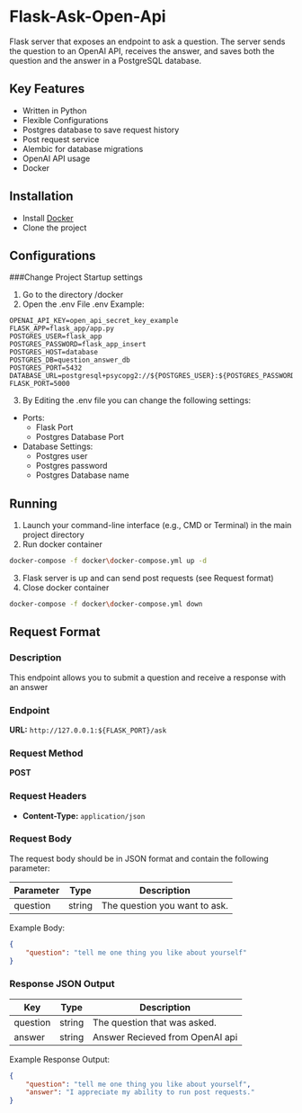 # Flask-Ask-Open-Api
Flask server that exposes an endpoint to ask a question. The server sends the question to an OpenAI API, receives the answer, and saves both the question and the answer in a PostgreSQL database.

## Key Features
- Written in Python
- Flexible Configurations
- Postgres database to save request history
- Post request service
- Alembic for database migrations
- OpenAI API usage
- Docker
## Installation
- Install [Docker](https://docs.docker.com/engine/install/)
- Clone the project
## Configurations
###Change Project Startup settings
1. Go to the directory /docker
2. Open the .env File
.env Example:
```plaintext
OPENAI_API_KEY=open_api_secret_key_example
FLASK_APP=flask_app/app.py
POSTGRES_USER=flask_app
POSTGRES_PASSWORD=flask_app_insert
POSTGRES_HOST=database
POSTGRES_DB=question_answer_db
POSTGRES_PORT=5432
DATABASE_URL=postgresql+psycopg2://${POSTGRES_USER}:${POSTGRES_PASSWORD}@${POSTGRES_HOST}:${POSTGRES_PORT}/${POSTGRES_DB}
FLASK_PORT=5000
```
3. By Editing the .env file you can change the following settings:
- Ports:
    - Flask Port
    - Postgres Database Port
- Database Settings:
    - Postgres user
    - Postgres password
    - Postgres Database name
## Running
1. Launch your command-line interface (e.g., CMD or Terminal) in the main project directory
2. Run docker container
```bash
docker-compose -f docker\docker-compose.yml up -d
```
3. Flask server is up and can send post requests (see Request format)
4. Close docker container
```bash
docker-compose -f docker\docker-compose.yml down
```
## Request Format

### Description
This endpoint allows you to submit a question and receive a response with an answer

### Endpoint
**URL:** `http://127.0.0.1:${FLASK_PORT}/ask`  

### Request Method
**POST**

### Request Headers
- **Content-Type:** `application/json`

### Request Body
The request body should be in JSON format and contain the following parameter:

| Parameter | Type   | Description                          |
|-----------|--------|--------------------------------------|
| question  | string | The question you want to ask.       |

Example Body:
```json
{
    "question": "tell me one thing you like about yourself"
}
```
### Response JSON Output
| Key | Type   | Description                          |
|-----------|--------|--------------------------------------|
| question  | string | The question that was asked.       |
| answer  | string | Answer Recieved from OpenAI api       |

Example Response Output:
```json
{
    "question": "tell me one thing you like about yourself",
    "answer": "I appreciate my ability to run post requests."
}
```
